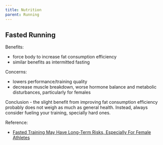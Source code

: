 ```yaml
---
title: Nutrition
parent: Running
---
```


## Fasted Running

Benefits:

* force body to increase fat consumption efficiency
* similar benefits as intermitted fasting

Concerns:

* lowers performance/training quality
* decrease muscle breakdown, worse hormone balance and metabolic disturbances, particularly for females

Conclusion - the slight benefit from improving fat consumption efficiency probably does not weigh as much as general health. Instead, always consider fueling your training, specially hard ones.

Reference:

* [Fasted Training May Have Long-Term Risks, Especially For Female Athletes](https://just-the-docs.github.io/just-the-docs/)
